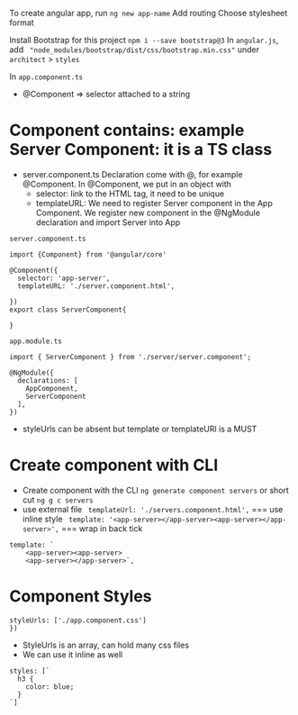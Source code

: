 To create angular app, run `ng new app-name`
Add routing
Choose stylesheet format

Install Bootstrap for this project `npm i --save bootstrap@3`
In `angular.js`, add ` "node_modules/bootstrap/dist/css/bootstrap.min.css"` under `architect` > `styles`

In ```app.component.ts```
- @Component => selector attached to a string

# Component contains: example Server Component: it is a TS class
- server.component.ts
Declaration come with @, for example @Component.
In @Component, we put in an object with
    - selector: link to the HTML tag, it need to be unique
    - templateURL: 
We need to register Server component in the App Component. We register new component in the @NgModule declaration and import Server into App
``` 
server.component.ts

import {Component} from '@angular/core'

@Component({
  selector: 'app-server',
  templateURL: './server.component.html',

})
export class ServerComponent{
  
}
```
```
app.module.ts

import { ServerComponent } from './server/server.component';

@NgModule({
  declarations: [
    AppComponent,
    ServerComponent
  ],
})
```

- styleUrls can be absent but template or templateURl is a MUST

# Create component with CLI

- Create component with the CLI `ng generate component servers` or short cut `ng g c servers`
- use external file ` templateUrl: './servers.component.html',` 
===  use inline style ` template: '<app-server></app-server><app-server></app-server>',` 
=== wrap in back tick
```
template: `
    <app-server><app-server>
    <app-server></app-server>`,

```

# Component Styles
```
styleUrls: ['./app.component.css']
})
``` 
- StyleUrls is an array, can hold many css files
- We can use it inline as well
```
styles: [`
  h3 {
    color: blue;
  }
`]
```